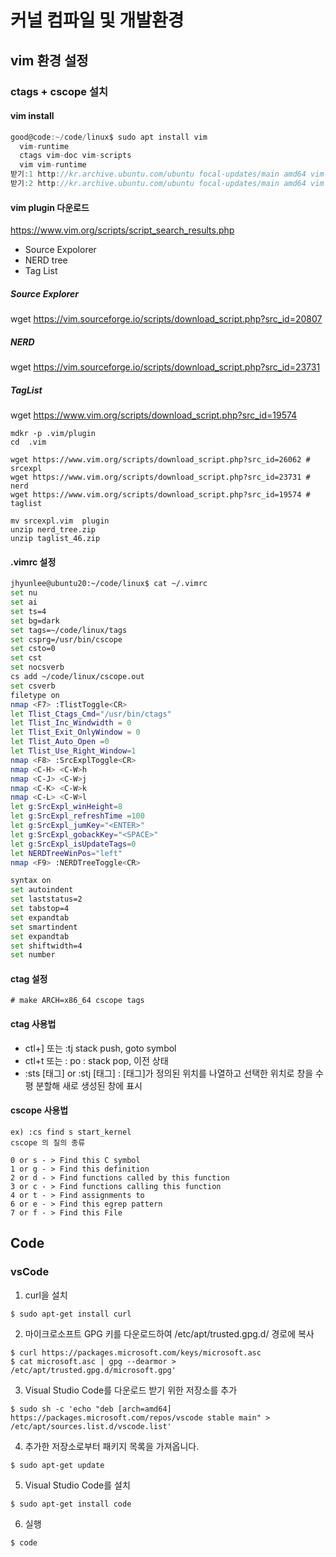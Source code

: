 # 커널 컴파일 및 개발환경



## vim 환경 설정



### ctags + cscope 설치

#### vim install

```c
good@code:~/code/linux$ sudo apt install vim
  vim-runtime
  ctags vim-doc vim-scripts
  vim vim-runtime
받기:1 http://kr.archive.ubuntu.com/ubuntu focal-updates/main amd64 vim-runtime all 2:8.1.2269-1ubuntu5.4 
받기:2 http://kr.archive.ubuntu.com/ubuntu focal-updates/main amd64 vim amd64 2:8.1.2269-1ubuntu5.4 
```



#### vim  plugin 다운로드

https://www.vim.org/scripts/script_search_results.php

* Source Expolorer
* NERD tree
* Tag List



##### Source Explorer

wget https://vim.sourceforge.io/scripts/download_script.php?src_id=20807

##### NERD

wget https://vim.sourceforge.io/scripts/download_script.php?src_id=23731

##### TagList

wget https://www.vim.org/scripts/download_script.php?src_id=19574 



```
mdkr -p .vim/plugin
cd  .vim

wget https://www.vim.org/scripts/download_script.php?src_id=26062 # srcexpl
wget https://www.vim.org/scripts/download_script.php?src_id=23731 # nerd
wget https://www.vim.org/scripts/download_script.php?src_id=19574 # taglist

mv srcexpl.vim  plugin
unzip nerd_tree.zip
unzip taglist_46.zip
```



#### .vimrc 설정

```sh
jhyunlee@ubuntu20:~/code/linux$ cat ~/.vimrc
set nu
set ai
set ts=4
set bg=dark
set tags=~/code/linux/tags
set csprg=/usr/bin/cscope
set csto=0
set cst
set nocsverb
cs add ~/code/linux/cscope.out 
set csverb
filetype on
nmap <F7> :TlistToggle<CR>
let Tlist_Ctags_Cmd="/usr/bin/ctags"
let Tlist_Inc_Windwidth = 0
let Tlist_Exit_OnlyWindow = 0
let Tlist_Auto_Open =0
let Tlist_Use_Right_Window=1
nmap <F8> :SrcExplToggle<CR>
nmap <C-H> <C-W>h
nmap <C-J> <C-W>j
nmap <C-K> <C-W>k
nmap <C-L> <C-W>l
let g:SrcExpl_winHeight=8
let g:SrcExpl_refreshTime =100
let g:SrcExpl_jumKey="<ENTER>"
let g:SrcExpl_gobackKey="<SPACE>"
let g:SrcExpl_isUpdateTags=0
let NERDTreeWinPos="left"
nmap <F9> :NERDTreeToggle<CR>

syntax on
set autoindent
set laststatus=2
set tabstop=4
set expandtab
set smartindent
set expandtab
set shiftwidth=4
set number
```



#### ctag 설정

```
# make ARCH=x86_64 cscope tags
```



#### ctag 사용법 

* ctl+]  또는  :tj    stack push, goto symbol
* ctl+t  또는 : po : stack pop, 이전 상태
* :sts [태그] or :stj [태그]  :  [태그]가 정의된 위치를 나열하고 선택한 위치로 창을 수평 분할해 새로 생성된 창에 표시



#### cscope 사용법



```
ex) :cs find s start_kernel
cscope 의 질의 종류

0 or s - > Find this C symbol
1 or g - > Find this definition
2 or d - > Find functions called by this function
3 or c - > Find functions calling this function
4 or t - > Find assignments to
6 or e - > Find this egrep pattern
7 or f - > Find this File
```





## Code



### vsCode

1. curl을 설치

```
$ sudo apt-get install curl
```

2. 마이크로소프트 GPG 키를 다운로드하여 /etc/apt/trusted.gpg.d/ 경로에 복사

```
$ curl https://packages.microsoft.com/keys/microsoft.asc 
$ cat microsoft.asc | gpg --dearmor > /etc/apt/trusted.gpg.d/microsoft.gpg'
```

3. Visual Studio Code를 다운로드 받기 위한 저장소를 추가

```
$ sudo sh -c 'echo "deb [arch=amd64] https://packages.microsoft.com/repos/vscode stable main" > /etc/apt/sources.list.d/vscode.list'
```

4. 추가한 저장소로부터 패키지 목록을 가져옵니다.

```
$ sudo apt-get update
```

5. Visual Studio Code를 설치

```
$ sudo apt-get install code
```

6. 실행

```
$ code
```


